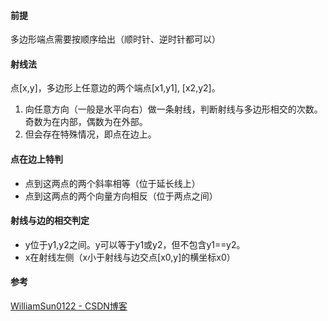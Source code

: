 #### 前提

多边形端点需要按顺序给出（顺时针、逆时针都可以）

#### 射线法

点[x,y]，多边形上任意边的两个端点[x1,y1], [x2,y2]。

1. 向任意方向（一般是水平向右）做一条射线，判断射线与多边形相交的次数。奇数为在内部，偶数为在外部。
2. 但会存在特殊情况，即点在边上。

#### 点在边上特判

- 点到这两点的两个斜率相等（位于延长线上）
- 点到这两点的两个向量方向相反（位于两点之间）

#### 射线与边的相交判定

- y位于y1,y2之间。y可以等于y1或y2，但不包含y1==y2。
- x在射线左侧（x小于射线与边交点[x0,y]的横坐标x0）

#### 参考

[WilliamSun0122 - CSDN博客](https://blog.csdn.net/WilliamSun0122/article/details/77994526)
